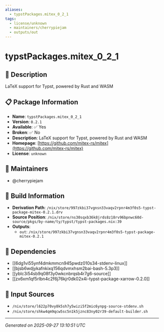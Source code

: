 ```yaml
---
aliases:
  - typstPackages.mitex_0_2_1
tags:
  - license/unknown
  - maintainers/cherrypiejam
  - outputs/out
---
```


# typstPackages.mitex_0_2_1

## 📝 Description

LaTeX support for Typst, powered by Rust and WASM

## 📋 Package Information

- **Name**: `typstPackages.mitex_0_2_1`
- **Version**: `0.2.1`
- **Available**: ✅ Yes
- **Broken**: ✅ No
- **Description**: LaTeX support for Typst, powered by Rust and WASM
- **Homepage**: [https://github.com/mitex-rs/mitex](https://github.com/mitex-rs/mitex)
- **License**: `unknown`
## 👥 Maintainers

- @cherrypiejam


## 🔧 Build Information

- **Derivation Path**: `/nix/store/997zkbi37vgnsn33vaqv2rpnr4m3f0s5-typst-package-mitex-0.2.1.drv`
- **Source Position**: `/nix/store/ns30sqxb36k8jrds8z18rv96bpnwc60d-source/pkgs/by-name/ty/typst/typst-packages.nix:39`
- **Outputs**:
  - `out`:  `/nix/store/997zkbi37vgnsn33vaqv2rpnr4m3f0s5-typst-package-mitex-0.2.1`

## 🔗 Dependencies

- [[6dg1vi55ynf4dmkmmcn945pwdz010s34-stdenv-linux]]
- [[bjsb6wdjykafnkixq156qdvmxhsm2bai-bash-5.3p3]]
- [[yblc3i54sb9q08f3y0wkcnbrqsb4r7g6-source]]
- [[zx6xm1qf5rlbn4c2f6j76kjr0dk02x4i-typst-package-xarrow-0.2.0]]

## 📁 Input Sources

- `/nix/store/l622p70vy8k5sh7y5wizi5f2mic6ynpg-source-stdenv.sh`
- `/nix/store/shkw4qm9qcw5sc5n1k5jznc83ny02r39-default-builder.sh`

---
*Generated on 2025-09-27 13:10:51 UTC*
